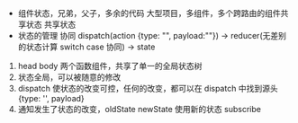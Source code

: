 - 组件状态，兄弟，父子，多余的代码
  大型项目，多组件，多个跨路由的组件共享状态
  共享状态
- 状态的管理 协同
  dispatch(action {type: "", payload:""})
  -> reducer(无差别的状态计算 switch case 协同)
  -> state

1. head body 两个函数组件，共享了单一的全局状态树
2. 状态全局，可以被随意的修改
3. dispatch 使状态的改变可控，任何的改变，都可以在 dispatch 中找到源头 {type: '', payload}
4. 通知发生了状态的改变，oldState newState 使用新的状态 subscribe